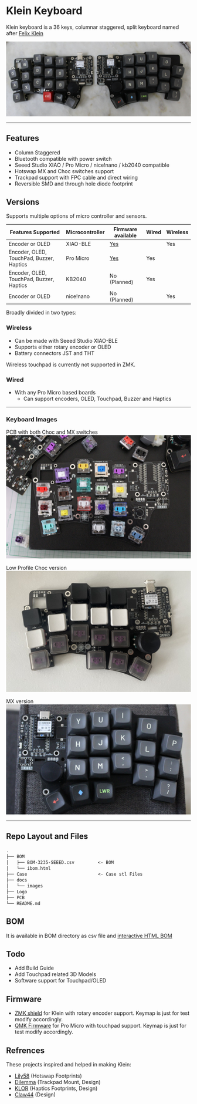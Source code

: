 # Klein Keyboard

Klein keyboard is a 36 keys, columnar staggered, split keyboard named after [Felix Klein](https://en.wikipedia.org/wiki/Felix_Klein)

![Klein ](/docs/images/1.JPG)

---

## Features

- Column Staggered
- Bluetooth compatible with power switch
- Seeed Studio XIAO / Pro Micro / nice!nano / kb2040 compatible
- Hotswap MX and Choc switches support
- Trackpad support with FPC cable and direct wiring
- Reversible SMD and through hole diode footprint

## Versions

Supports multiple options of micro controller and sensors.

| Features Supported                       | Microcontroller | Firmware available                            | Wired | Wireless |
| ---------------------------------------- | --------------- | --------------------------------------------- | ----- | -------- |
| Encoder or OLED                          | XIAO-BLE        | [Yes](https://github.com/snsten/Klein-zmk)    |       | Yes      |
| Encoder, OLED, TouchPad, Buzzer, Haptics | Pro Micro       | [Yes](https://github.com/snsten/qmk_firmware) | Yes   |          |
| Encoder, OLED, TouchPad, Buzzer, Haptics | KB2040          | No (Planned)                                  | Yes   |          |
| Encoder or OLED                          | nice!nano       | No (Planned)                                  |       | Yes      |

Broadly divided in two types:

### Wireless

- Can be made with Seeed Studio XIAO-BLE
- Supports either rotary encoder or OLED
- Battery connectors JST and THT

Wireless touchpad is currently not supported in ZMK.

### Wired

- With any Pro Micro based boards
  - Can support encoders, OLED, Touchpad, Buzzer and Haptics

---

### Keyboard Images

PCB with both Choc and MX switches
![Klein Choc Switches](/docs/images/Choc_switch.JPG)

Low Profile Choc version
![Klein MX Choc Switches](/docs/images/ChocBuild.JPG)

MX version
![Klein MX Choc Switches](/docs/images/MXBuild.JPG)

---

## Repo Layout and Files

```
.
├── BOM
│   ├── BOM-3235-SEEED.csv         <- BOM
│   └── ibom.html
├── Case                           <- Case stl Files
├── docs
│   └── images
├── Logo
├── PCB
└── README.md
```

## BOM

It is available in BOM directory as csv file and [interactive HTML BOM](https://htmlpreview.github.io/?https://github.com/snsten/Klein/blob/main/BOM/ibom.html)

## Todo

- Add Build Guide
- Add Touchpad related 3D Models
- Software support for Touchpad/OLED

## Firmware

- [ZMK shield](https://github.com/snsten/Klein-zmk) for Klein with rotary encoder support. Keymap is just for test modify accordingly.
- [QMK Firmware](https://github.com/snsten/qmk_firmware) for Pro Micro with touchpad support. Keymap is just for test modify accordingly.

## Refrences

These projects inspired and helped in making Klein:

- [Lily58](https://github.com/kata0510/Lily58) (Hotswap Footprints)
- [Dilemma](https://github.com/Bastardkb/dilemma) (Trackpad Mount, Design)
- [KLOR](https://github.com/GEIGEIGEIST/KLOR) (Haptics Footprints, Design)
- [Claw44](https://github.com/yfuku/claw44) (Design)

